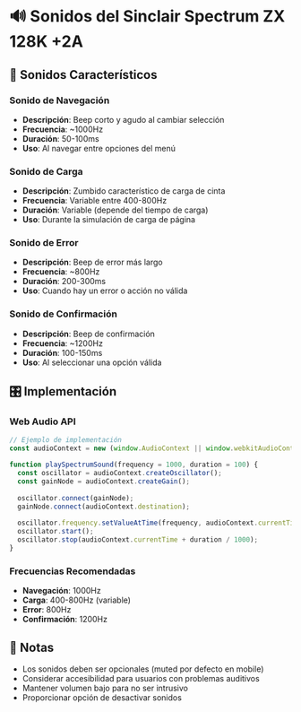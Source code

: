 # 🔊 Sonidos del Sinclair Spectrum ZX 128K +2A

## 🎵 Sonidos Característicos

### **Sonido de Navegación**
- **Descripción**: Beep corto y agudo al cambiar selección
- **Frecuencia**: ~1000Hz
- **Duración**: 50-100ms
- **Uso**: Al navegar entre opciones del menú

### **Sonido de Carga**
- **Descripción**: Zumbido característico de carga de cinta
- **Frecuencia**: Variable entre 400-800Hz
- **Duración**: Variable (depende del tiempo de carga)
- **Uso**: Durante la simulación de carga de página

### **Sonido de Error**
- **Descripción**: Beep de error más largo
- **Frecuencia**: ~800Hz
- **Duración**: 200-300ms
- **Uso**: Cuando hay un error o acción no válida

### **Sonido de Confirmación**
- **Descripción**: Beep de confirmación
- **Frecuencia**: ~1200Hz
- **Duración**: 100-150ms
- **Uso**: Al seleccionar una opción válida

## 🎛️ Implementación

### **Web Audio API**
```javascript
// Ejemplo de implementación
const audioContext = new (window.AudioContext || window.webkitAudioContext)();

function playSpectrumSound(frequency = 1000, duration = 100) {
  const oscillator = audioContext.createOscillator();
  const gainNode = audioContext.createGain();
  
  oscillator.connect(gainNode);
  gainNode.connect(audioContext.destination);
  
  oscillator.frequency.setValueAtTime(frequency, audioContext.currentTime);
  oscillator.start();
  oscillator.stop(audioContext.currentTime + duration / 1000);
}
```

### **Frecuencias Recomendadas**
- **Navegación**: 1000Hz
- **Carga**: 400-800Hz (variable)
- **Error**: 800Hz
- **Confirmación**: 1200Hz

## 📝 Notas

- Los sonidos deben ser opcionales (muted por defecto en mobile)
- Considerar accesibilidad para usuarios con problemas auditivos
- Mantener volumen bajo para no ser intrusivo
- Proporcionar opción de desactivar sonidos
